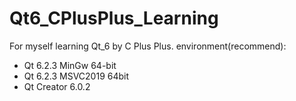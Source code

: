 # Qt6_CPlusPlus_Learning
For myself learning Qt_6 by C Plus Plus.
environment(recommend):
- Qt 6.2.3 MinGw 64-bit
- Qt 6.2.3 MSVC2019 64bit
- Qt Creator 6.0.2